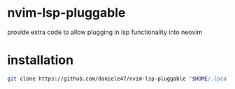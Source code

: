 # nvim-lsp-pluggable
provide extra code to allow plugging in lsp functionality into neovim

# installation
```sh
git clone https://github.com/daniele47/nvim-lsp-pluggable "$HOME/.local/share/nvim/site"
```
